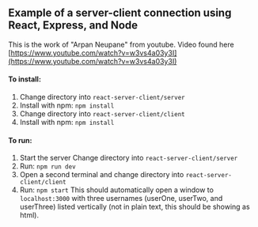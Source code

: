 ## Example of a server-client connection using React, Express, and Node

This is the work of "Arpan Neupane" from youtube. Video found here [https://www.youtube.com/watch?v=w3vs4a03y3I](https://www.youtube.com/watch?v=w3vs4a03y3I)

#### To install:

1. Change directory into `react-server-client/server`
2. Install with npm: `npm install`
3. Change directory into `react-server-client/client`
4. Install with npm: `npm install`

#### To run:

1. Start the server
   Change directory into `react-server-client/server`
2. Run: `npm run dev`
3. Open a second terminal and change directory into `react-server-client/client`
4. Run: `npm start`
   This should automatically open a window to `localhost:3000` with three usernames (userOne, userTwo, and userThree) listed vertically (not in plain text, this should be showing as html).
